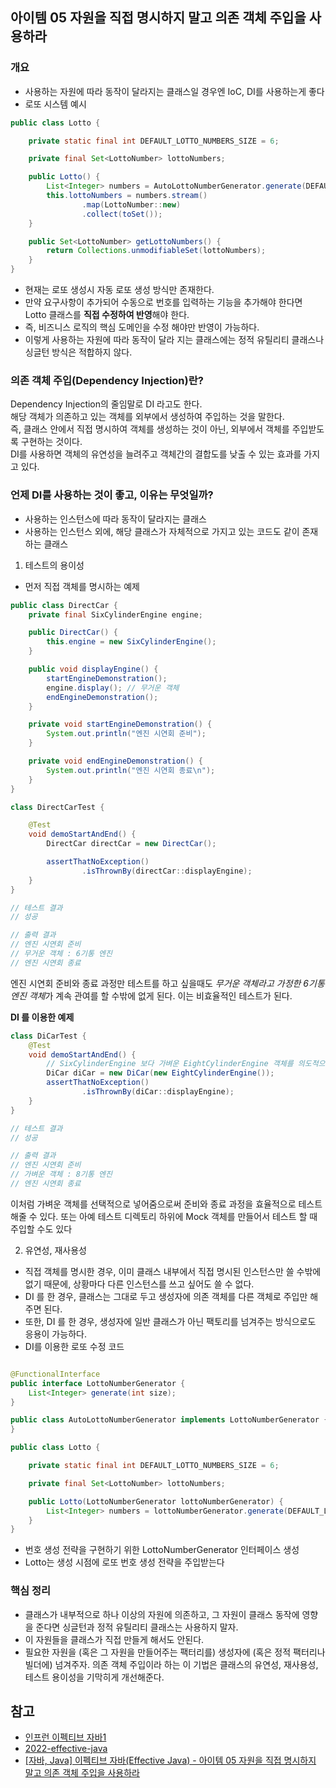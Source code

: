 ## 아이템 05 자원을 직접 명시하지 말고 의존 객체 주입을 사용하라

### 개요

- 사용하는 자원에 따라 동작이 달라지는 클래스일 경우엔 IoC, DI를 사용하는게 좋다
- 로또 시스템 예시

```java
public class Lotto {

    private static final int DEFAULT_LOTTO_NUMBERS_SIZE = 6;

    private final Set<LottoNumber> lottoNumbers;

    public Lotto() {
        List<Integer> numbers = AutoLottoNumberGenerator.generate(DEFAULT_LOTTO_NUMBERS_SIZE);
        this.lottoNumbers = numbers.stream()
                .map(LottoNumber::new)
                .collect(toSet());
    }

    public Set<LottoNumber> getLottoNumbers() {
        return Collections.unmodifiableSet(lottoNumbers);
    }
}
```

- 현재는 로또 생성시 자동 로또 생성 방식만 존재한다.
- 만약 요구사항이 추가되어 수동으로 번호를 입력하는 기능을 추가해야 한다면 Lotto 클래스를 **직접 수정하여 반영**해야 한다.
- 즉, 비즈니스 로직의 핵심 도메인을 수정 해야만 반영이 가능하다.
- 이렇게 사용하는 자원에 따라 동작이 달라 지는 클래스에는 정적 유틸리티 클래스나 싱글턴 방식은 적합하지 않다.

### 의존 객체 주입(Dependency Injection)란?

Dependency Injection의 줄임말로 DI 라고도 한다.  
해당 객체가 의존하고 있는 객체를 외부에서 생성하여 주입하는 것을 말한다.  
즉, 클래스 안에서 직접 명시하여 객체를 생성하는 것이 아닌, 외부에서 객체를 주입받도록 구현하는 것이다.  
DI를 사용하면 객체의 유연성을 늘려주고 객체간의 결합도를 낮출 수 있는 효과를 가지고 있다.

### 언제 DI를 사용하는 것이 좋고, 이유는 무엇일까?

- 사용하는 인스턴스에 따라 동작이 달라지는 클래스
- 사용하는 인스턴스 외에, 해당 클래스가 자체적으로 가지고 있는 코드도 같이 존재하는 클래스

1. 테스트의 용이성  
- 먼저 직접 객체를 명시하는 예제

```java
public class DirectCar {
    private final SixCylinderEngine engine;

    public DirectCar() {
        this.engine = new SixCylinderEngine();
    }

    public void displayEngine() {
        startEngineDemonstration();
        engine.display(); // 무거운 객체
        endEngineDemonstration();
    }

    private void startEngineDemonstration() {
        System.out.println("엔진 시연회 준비");
    }

    private void endEngineDemonstration() {
        System.out.println("엔진 시연회 종료\n");
    }
}
```

```java
class DirectCarTest {

    @Test
    void demoStartAndEnd() {
        DirectCar directCar = new DirectCar();

        assertThatNoException()
                .isThrownBy(directCar::displayEngine);
    }
}

// 테스트 결과
// 성공

// 출력 결과
// 엔진 시연회 준비
// 무거운 객체 : 6기통 엔진
// 엔진 시연회 종료
```

엔진 시연회 준비와 종료 과정만 테스트를 하고 싶을때도 *무거운 객체라고 가정한 6기통 엔진 객체*가 계속 관여를 할 수밖에 없게 된다.
이는 비효율적인 테스트가 된다.

**DI 를 이용한 예제**

```java
class DiCarTest {
    @Test
    void demoStartAndEnd() {
        // SixCylinderEngine 보다 가벼운 EightCylinderEngine 객체를 의도적으로 주입
        DiCar diCar = new DiCar(new EightCylinderEngine());
        assertThatNoException()
                .isThrownBy(diCar::displayEngine);
    }
}

// 테스트 결과
// 성공

// 출력 결과
// 엔진 시연회 준비
// 가벼운 객체 : 8기통 엔진
// 엔진 시연회 종료
```

이처럼 가벼운 객체를 선택적으로 넣어줌으로써 준비와 종료 과정을 효율적으로 테스트 해줄 수 있다.
또는 아예 테스트 디렉토리 하위에 Mock 객체를 만들어서 테스트 할 때 주입할 수도 있다

2. 유연성, 재사용성
- 직접 객체를 명시한 경우, 이미 클래스 내부에서 직접 명시된 인스턴스만 쓸 수밖에 없기 때문에, 상황마다 다른 인스턴스를 쓰고 싶어도 쓸 수 없다.
- DI 를 한 경우, 클래스는 그대로 두고 생성자에 의존 객체를 다른 객체로 주입만 해주면 된다.
- 또한, DI 를 한 경우, 생성자에 일반 클래스가 아닌 팩토리를 넘겨주는 방식으로도 응용이 가능하다.
- DI를 이용한 로또 수정 코드
```java

@FunctionalInterface
public interface LottoNumberGenerator {
    List<Integer> generate(int size);
}
```

```java
public class AutoLottoNumberGenerator implements LottoNumberGenerator {
}
```

```java
public class Lotto {

    private static final int DEFAULT_LOTTO_NUMBERS_SIZE = 6;

    private final Set<LottoNumber> lottoNumbers;

    public Lotto(LottoNumberGenerator lottoNumberGenerator) {
        List<Integer> numbers = lottoNumberGenerator.generate(DEFAULT_LOTTO_NUMBERS_SIZE);
    }
}
```
- 번호 생성 전략을 구현하기 위한 LottoNumberGenerator 인터페이스 생성
- Lotto는 생성 시점에 로또 번호 생성 전략을 주입받는다

### 핵심 정리
- 클래스가 내부적으로 하나 이상의 자원에 의존하고, 그 자원이 클래스 동작에 영향을 준다면 싱글턴과 정적 유틸리티 클래스는 사용하지 말자.
- 이 자원들을 클래스가 직접 만들게 해서도 안된다.
- 필요한 자원을 (혹은 그 자원을 만들어주는 팩터리를) 생성자에 (혹은 정적 팩터리나 빌더에) 넘겨주자. 의존 객체 주입이라 하는 이 기법은 클래스의 유연성, 재사용성, 테스트 용이성을 기막히게 개선해준다.

## 참고

- [인프런 이펙티브 자바1](https://www.inflearn.com/course/%EC%9D%B4%ED%8E%99%ED%8B%B0%EB%B8%8C-%EC%9E%90%EB%B0%94-1)
- [2022-effective-java](https://github.com/woowacourse-study/2022-effective-java)
- [[자바, Java] 이펙티브 자바(Effective Java) - 아이템 05 자원을 직접 명시하지 말고 의존 객체 주입을 사용하라](https://tjdtls690.github.io/studycontents/java/2023-02-05-dependency_injection_01/)
